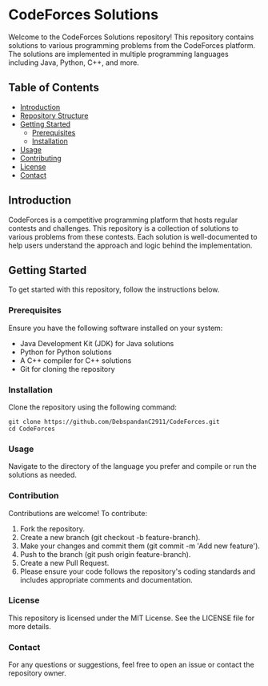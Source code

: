 # CodeForces Solutions

Welcome to the CodeForces Solutions repository! This repository contains solutions to various programming problems from the CodeForces platform. The solutions are implemented in multiple programming languages including Java, Python, C++, and more.

## Table of Contents
- [Introduction](#introduction)
- [Repository Structure](#repository-structure)
- [Getting Started](#getting-started)
  - [Prerequisites](#prerequisites)
  - [Installation](#installation)
- [Usage](#usage)
- [Contributing](#contributing)
- [License](#license)
- [Contact](#contact)

## Introduction

CodeForces is a competitive programming platform that hosts regular contests and challenges. This repository is a collection of solutions to various problems from these contests. Each solution is well-documented to help users understand the approach and logic behind the implementation.

## Getting Started

To get started with this repository, follow the instructions below.

### Prerequisites

Ensure you have the following software installed on your system:

- Java Development Kit (JDK) for Java solutions
- Python for Python solutions
- A C++ compiler for C++ solutions
- Git for cloning the repository

### Installation

Clone the repository using the following command:
```
git clone https://github.com/DebspandanC2911/CodeForces.git
cd CodeForces 
```
### Usage
Navigate to the directory of the language you prefer and compile or run the solutions as needed.

### Contribution
Contributions are welcome! To contribute:

1. Fork the repository.
2. Create a new branch (git checkout -b feature-branch).
3. Make your changes and commit them (git commit -m 'Add new feature').
4. Push to the branch (git push origin feature-branch).
5. Create a new Pull Request.
6. Please ensure your code follows the repository's coding standards and includes appropriate comments and documentation.

### License
This repository is licensed under the MIT License. See the LICENSE file for more details.

### Contact
For any questions or suggestions, feel free to open an issue or contact the repository owner.
